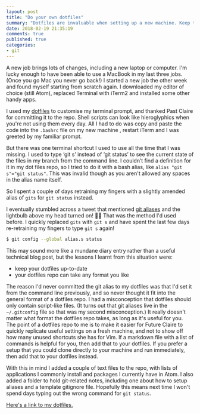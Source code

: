 ```yaml
---
layout: post
title: "Do your own dotfiles"
summary: "Dotfiles are invaluable when setting up a new machine. Keep them in a format that's easy to understand for you rather than forked from a rockstar developer hero."
date: 2018-02-19 21:35:19
comments: true
published: true
categories:
- git
---
```


A new job brings lots of changes, including a new laptop or computer. I'm lucky enough to have been able to use a MacBook in my last three jobs. (Once you go Mac you never go back!) I started a new job the other week and found myself starting from scratch again. I downloaded my editor of choice (still Atom), replaced Terminal with iTerm2 and installed some other handy apps.

I used my [dotfiles](https://github.com/claireparker/dotfiles) to customise my terminal prompt, and thanked Past Claire for committing it to the repo. Shell scripts can look like hieroglyphics when you're not using them every day. All I had to do was copy and paste the code into the `.bashrc` file on my new machine , restart iTerm and I was greeted by my familiar prompt.

But there was one terminal shortcut I used to use all the time that I was missing. I used to type ‘git s’ instead of ‘git status’ to see the current state of the files in my branch from the command line. I couldn’t find a definition for it in my dot files repo, so I tried to do it with a bash alias, like `alias "git s"="git status"`. This was invalid though as you aren't allowed any spaces in the alias name itself.

So I spent a couple of days retraining my fingers with a slightly amended alias of `gits` for `git status` instead.

I eventually stumbled across a tweet that mentioned [git aliases](https://git-scm.com/book/en/v2/Git-Basics-Git-Aliases) and the lightbulb above my head turned on! 🤔💡 That was the method I'd used before. I quickly replaced `gits` with `git s` and have spent the last few days re-retraining my fingers to type `git s` again!

```sh
$ git config --global alias.s status
```

This may sound more like a mundane diary entry rather than a useful technical blog post, but the lessons I learnt from this situation were:

- keep your dotfiles up-to-date
- your dotfiles repo can take any format you like

The reason I'd never committed the git alias to my dotfiles was that I'd set it from the command line previously, and so never thought it fit into the general format of a dotfiles repo. I had a misconception that dotfiles should only contain script-like files. (It turns out that git aliases live in the `~/.gitconfig` file so that was my second misconception.) It really doesn't matter what format the dotfiles repo takes, as long as it's useful for you. The point of a dotfiles repo to me is to make it easier for Future Claire to quickly replicate useful settings on a fresh machine, and not to show off how many unused shortcuts she has for Vim. If a markdown file with a list of commands is helpful for you, then add that to your dotfiles. If you prefer a setup that you could clone directly to your machine and run immediately, then add that to your dotfiles instead.

With this in mind I added a couple of text files to the repo, with lists of applications I commonly install and packages I currently have in Atom. I also added a folder to hold git-related notes, including one about how to setup aliases and a template gitignore file. Hopefully this means next time I won't spend days typing out the wrong command for `git status`.

[Here's a link to my dotfiles.](https://github.com/claireparker/dotfiles)